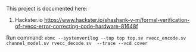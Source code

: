 This project is documented here:
1. Hackster.io  https://www.hackster.io/shashank-v-m/formal-verification-of-rvecc-error-correcting-code-hardware-81648f

Run command: 
`ebmc --systemverilog --top top top.sv rvecc_encode.sv channel_model.sv rvecc_decode.sv  --trace --vcd cover`

